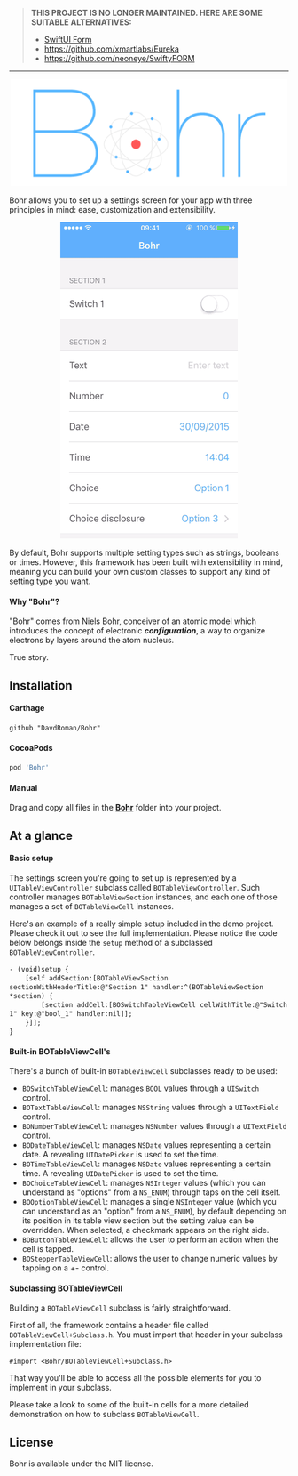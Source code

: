> **THIS PROJECT IS NO LONGER MAINTAINED. HERE ARE SOME SUITABLE ALTERNATIVES:**
>
> - [SwiftUI Form](https://developer.apple.com/documentation/swiftui/form)
> - https://github.com/xmartlabs/Eureka
> - https://github.com/neoneye/SwiftyFORM

---

<p align="center">
	<img src="Assets/header.png" alt="Header" width="500px" />
</p>

Bohr allows you to set up a settings screen for your app with three principles in mind: ease, customization and extensibility.

<p align="center">
	<img src="Assets/1.gif" alt="GIF 1" width="320px" />
</p>

By default, Bohr supports multiple setting types such as strings, booleans or times. However, this framework has been built with extensibility in mind, meaning you can build your own custom classes to support any kind of setting type you want.

#### Why "Bohr"?

"Bohr" comes from Niels Bohr, conceiver of an atomic model which introduces the concept of electronic ___configuration___, a way to organize electrons by layers around the atom nucleus.

True story.

## Installation

#### Carthage

```
github "DavdRoman/Bohr"
```

#### CocoaPods

```ruby
pod 'Bohr'
```

#### Manual

Drag and copy all files in the [__Bohr__](Bohr) folder into your project.

## At a glance

#### Basic setup

The settings screen you're going to set up is represented by a `UITableViewController` subclass called `BOTableViewController`. Such controller manages `BOTableViewSection` instances, and each one of those manages a set of `BOTableViewCell` instances.

Here's an example of a really simple setup included in the demo project. Please check it out to see the full implementation. Please notice the code below belongs inside the `setup` method of a subclassed `BOTableViewController`.

```obj-c
- (void)setup {
	[self addSection:[BOTableViewSection sectionWithHeaderTitle:@"Section 1" handler:^(BOTableViewSection *section) {
		[section addCell:[BOSwitchTableViewCell cellWithTitle:@"Switch 1" key:@"bool_1" handler:nil]];
	}]];
}
```

#### Built-in BOTableViewCell's

There's a bunch of built-in `BOTableViewCell` subclasses ready to be used:

- `BOSwitchTableViewCell`: manages `BOOL` values through a `UISwitch` control.
- `BOTextTableViewCell`: manages `NSString` values through a `UITextField` control.
- `BONumberTableViewCell`: manages `NSNumber` values through a `UITextField` control.
- `BODateTableViewCell`: manages `NSDate` values representing a certain date. A revealing `UIDatePicker` is used to set the time.
- `BOTimeTableViewCell`: manages `NSDate` values representing a certain time. A revealing `UIDatePicker` is used to set the time.
- `BOChoiceTableViewCell`: manages `NSInteger` values (which you can understand as "options" from a `NS_ENUM`) through taps on the cell itself.
- `BOOptionTableViewCell`: manages a single `NSInteger` value (which you can understand as an "option" from a `NS_ENUM`), by default depending on its position in its table view section but the setting value can be overridden. When selected, a checkmark appears on the right side.
- `BOButtonTableViewCell`: allows the user to perform an action when the cell is tapped.
- `BOStepperTableViewCell`: allows the user to change numeric values by tapping on a +- control.

#### Subclassing BOTableViewCell

Building a `BOTableViewCell` subclass is fairly straightforward.

First of all, the framework contains a header file called `BOTableViewCell+Subclass.h`. You must import that header in your subclass implementation file:

```obj-c
#import <Bohr/BOTableViewCell+Subclass.h>
```

That way you'll be able to access all the possible elements for you to implement in your subclass.

Please take a look to some of the built-in cells for a more detailed demonstration on how to subclass `BOTableViewCell`.

## License

Bohr is available under the MIT license.
